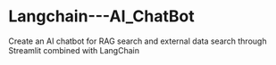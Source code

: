 # Langchain---AI_ChatBot
Create an AI chatbot for RAG search and external data search through Streamlit combined with LangChain
